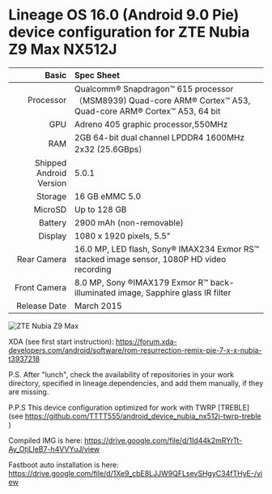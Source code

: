 
Lineage OS 16.0 (Android 9.0 Pie)
device configuration for 
ZTE Nubia Z9 Max NX512J
=====================================

Basic   | Spec Sheet
-------:|:-------------------------
Processor | Qualcomm® Snapdragon™ 615 processor（MSM8939) Quad-core ARM® Cortex™ A53, Quad-core ARM® Cortex™ A53, 64 bit
GPU     | Adreno 405 graphic processor,550MHz
RAM  | 2GB 64-bit dual channel LPDDR4 1600MHz 2x32 (25.6GBps）
Shipped Android Version | 5.0.1
Storage | 16 GB eMMC 5.0
MicroSD | Up to 128 GB
Battery | 2900 mAh (non-removable)
Display | 1080 x 1920 pixels, 5.5"
Rear Camera  | 16.0 MP, LED flash, Sony® IMAX234 Exmor RS™ stacked image sensor, 1080P HD video recording 
Front Camera | 8.0 MP, Sony ®IMAX179 Exmor R™ back-illuminated image, Sapphire glass IR filter 
Release Date | March 2015

![ZTE Nubia Z9 Max](http://static.nubia.cn/product/max/images/params/params_z9max02.jpg "ZTE Nubia Z9 Max")

XDA (see first start instruction): https://forum.xda-developers.com/android/software/rom-resurrection-remix-pie-7-x-x-nubia-t3937218

P.S. After "lunch", check the availability of repositories in your work directory, specified in lineage.dependencies, and add them manually, if they are missing.

P.P.S This device configuration optimized for work with TWRP [TREBLE] (see https://github.com/TTTT555/android_device_nubia_nx512j-twrp-treble )

Compiled IMG is here: https://drive.google.com/file/d/1Id44k2mRYrTt-Ay_OtjLleB7-h4VVYuJ/view

Fastboot auto installation is here: https://drive.google.com/file/d/1Xe9_cbE8LJJW9QFLsevSHgyC34fTHyE-/view
